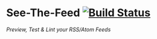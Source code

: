 # See-The-Feed [![Build Status](https://travis-ci.org/rodaine/See-The-Feed.png)](https://travis-ci.org/rodaine/See-The-Feed) #

*Preview, Test & Lint your RSS/Atom Feeds*

